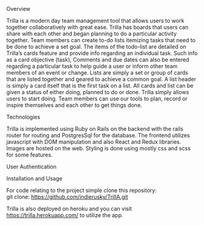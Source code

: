 Overview 

Trilla is a modern day team management tool that allows users to work together collaboratively with great ease.  Trilla has boards 
that users can share with each other and began planning to do a particular activity together.  Team members can create to-do lists
itemizing tasks that need to be done to achieve a set goal.  The items of the todo-list are detailed on Trilla’s cards feature 
and provide info regarding an individual task.  Such info as a card objective (task), Comments and due dates can also be entered regarding 
a particular task to help guide a user or inform other team members of an event or change.  Lists are simply a set or group of cards that 
are listed together and geared to achieve a common goal.  A list header is simply a card itself that is the first task on a list.   All cards 
and list can be given a status of either doing, planned to do or done.  Trilla simply allows users to start doing.  Team members can use our 
tools to plan, record or inspire themselves and each other to get things done.



Technologies

Trilla is implemented using Ruby on Rails on the backend with the rails router for routing and PostgresSql for the database.  The frontend utilizes javascript with DOM manipulation and also React and Redux libraries.  Images are hosted on the web.  Styling is done using mostly css and scss for some features.  


User Authentication




Installation and Usage

For code relating to the project simple clone this repository:  
git clone:
https://github.com/indierusky/TrillA.git 


Trilla is also deployed on heroku and you can visit https://trilla.herokuapp.com/  to utilize the app.  

